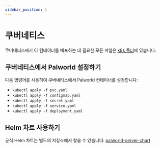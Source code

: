 ```yaml
---
sidebar_position: 1
---
```


# 쿠버네티스

쿠버네티스에서 이 컨테이너를 배포하는 데 필요한 모든 파일은 [k8s 폴더](https://github.com/thijsvanloef/palworld-server-docker/tree/main/k8s)에 있습니다.

## 쿠버네티스에서 Palworld 설정하기

다음 명령어를 사용하여 쿠버네티스에서 Palworld 컨테이너를 설정합니다:

- `kubectl apply -f pvc.yaml`
- `kubectl apply -f configmap.yaml`
- `kubectl apply -f secret.yaml`
- `kubectl apply -f service.yaml`
- `kubectl apply -f deployment.yaml`

## Helm 차트 사용하기

공식 Helm 차트는 별도의 저장소에서 찾을 수 있습니다: [palworld-server-chart](https://github.com/Twinki14/palworld-server-chart)

